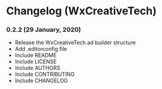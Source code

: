 # Changelog (WxCreativeTech)

### 0.2.2 (29 January, 2020)

* Release the WxCreativeTech ad builder structure
* Add .editorconfig file
* Include README
* Include LICENSE
* Include AUTHORS
* Include CONTRIBUTING
* Include CHANGELOG
